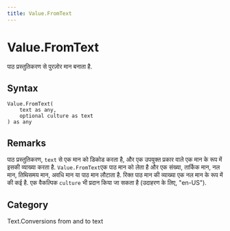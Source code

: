 ```yaml
---
title: Value.FromText
---
```


# Value.FromText


पाठ प्रस्तुतिकरण से पुरज़ोर मान बनाता है.


## Syntax

```powerquery
Value.FromText(
    text as any,
    optional culture as text
) as any
```


## Remarks

पाठ प्रस्तुतिकरण, <code>text</code> से एक मान को डिकोड करता है, और एक उपयुक्त प्रकार वाले एक मान के रूप में इसकी व्याख्या करता है.    <code>Value.FromText</code>एक पाठ मान को लेता है और एक संख्या, तार्किक मान, नल मान, तिथिसमय मान, अवधि मान या पाठ मान लौटाता है. रिक्त पाठ मान की व्याख्या एक नल मान के रूप में की कई है.    एक वैकल्पिक <code>culture</code> भी प्रदान किया जा सकता है (उदाहरण के लिए, "en-US").



## Category
Text.Conversions from and to text
